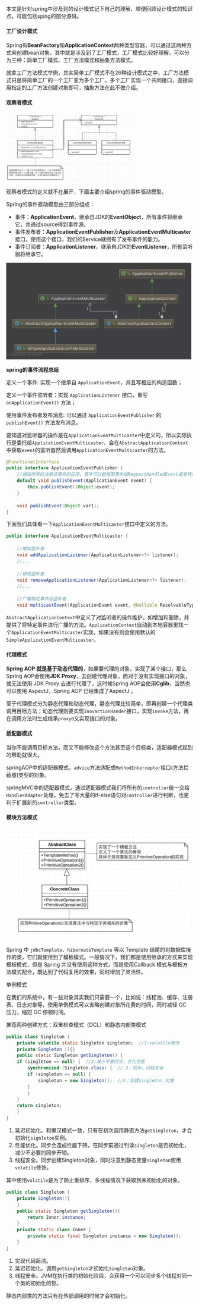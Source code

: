 

本文是针对spring中涉及到的设计模式记下自己的理解，顺便回顾设计模式的知识点，可能包括sping的部分源码。

#### 工厂设计模式

Spring有**BeanFactory**和**ApplicationContext**两种类型容器，可以通过这两种方式来创建bean对象，其中就是涉及到了工厂模式，工厂模式比较好理解，可以分为三种：简单工厂模式、工厂方法模式和抽象方法模式。

就拿工厂方法模式举例，其实简单工厂模式不在26种设计模式之中，工厂方法模式只是将简单工厂的一个工厂变为多个工厂，多个工厂实现一个共同接口，直接调用指定的工厂方法创建对象即可，抽象方法在此不做介绍。

#### 观察者模式

<img src="./image/观察者模式.png" alt="观察者模式" style="zoom: 33%;" />

观察者模式的定义就不在展开，下面主要介绍spring的事件驱动模型。

Spring的事件驱动模型由三部分组成：

- 事件：**ApplicationEvent**，继承自JDK的**EventObject**，所有事件将继承它，并通过source得到事件源。
- 事件发布者：**ApplicationEventPublisher**及**ApplicationEventMulticaster**接口，使用这个接口，我们的Service就拥有了发布事件的能力。
- 事件订阅者：**ApplicationListener**，继承自JDK的**EventListener**，所有监听器将继承它。



<img src="./image/事件的发布与传播.png" alt="事件发布与传播" style="zoom:50%;" />

**spring的事件流程总结**

定义一个事件: 实现一个继承自 `ApplicationEvent`，并且写相应的构造函数；

定义一个事件监听者：实现 `ApplicationListener` 接口，重写 `onApplicationEvent()` 方法；

使用事件发布者发布消息:  可以通过 `ApplicationEventPublisher` 的 `publishEvent()` 方法发布消息。

要知道对监听器的操作是在`ApplicationEventMulticaster`中定义的，所以实际执行是委托给`ApplicationEventMulticaster`，会在`AbstractApplicationContext`中获取`event`的监听器然后调用`ApplicationEventMulticaster`的方法。

```Java
@FunctionalInterface
public interface ApplicationEventPublisher {
	//通知所有的注册该事件的应用，事件可以是框架事件如RequestHandledEvent或者特定的应用事件。
    default void publishEvent(ApplicationEvent event) {
        this.publishEvent((Object)event);
    }

    void publishEvent(Object var1);
}
```
下面我们具体看一下`ApplicationEventMulticaster`接口中定义的方法。
```Java
public interface ApplicationEventMulticaster {

	//增加监听者
	void addApplicationListener(ApplicationListener<?> listener);
	//...

	//移除监听者
	void removeApplicationListener(ApplicationListener<?> listener);
	//...
	
	//广播特定事件给监听者
	void multicastEvent(ApplicationEvent event, @Nullable ResolvableType eventType);
```

`AbstractApplicationContext`中定义了对监听者的操作维护，如增加和删除，并提供了将特定事件进行广播的方法。`ApplicationContext`自动到本地容器里找一个`ApplicationEventMulticaster`实现，如果没有则会使用默认的`SimpleApplicationEventMulticaster`。

#### 代理模式

**Spring AOP 就是基于动态代理的**，如果要代理的对象，实现了某个接口，那么Spring AOP会使用**JDK Proxy**，去创建代理对象，而对于没有实现接口的对象，就无法使用 JDK Proxy 去进行代理了，这时候Spring AOP会使用**Cglib**，当然也可以使用 AspectJ，Spring AOP 已经集成了AspectJ 。

至于代理模式分为静态代理和动态代理，静态代理比较简单，即再创建一个代理类调用目标方法；动态代理则要实现`InovactionHander`接口，实现`invoke`方法，再在调用方法时生成继承`proxy0`又实现接口的对象。

#### 适配器模式

当你不能调用目标方法，而又不能修改这个方法甚至这个目标类，适配器模式起到的帮助就很大。

springAOP中的适配器模式，`advice`方法适配成`MethodInterceptor`接口(方法拦截器)类型的对象。

springMVC中的适配器模式，通过适配器模式我们将所有的`controller`统一交给`HandlerAdapter`处理，免去了写大量的if-else语句对`controller`进行判断，也更利于扩展新的`controller`类型。

#### 模块方法模式

<img src="./image/模块方法模式.png" alt="模块方法模式" style="zoom:50%;" />

Spring 中 `jdbcTemplate`、`hibernateTemplate` 等以 Template 结尾的对数据库操作的类，它们就使用到了模板模式。一般情况下，我们都是使用继承的方式来实现模板模式，但是 Spring 并没有使用这种方式，而是使用Callback 模式与模板方法模式配合，既达到了代码复用的效果，同时增加了灵活性。

单例模式

在我们的系统中，有一些对象其实我们只需要一个，比如说：线程池、缓存、注册表、日志对象等，使用单例模式可以省略创建对象所花费的时间，同时减轻 GC 压力，缩短 GC 停顿时间。

推荐两种创建方式：双重检查模式（DCL）和静态内部类模式

```Java
public class Singleton {  
    private volatile static Singleton singleton;  //1:volatile修饰
    private Singleton (){}  
    public static Singleton getSingleton() {  
    if (singleton == null) {  //2:减少不要同步，优化性能
        synchronized (Singleton.class) {  // 3：同步，线程安全
        if (singleton == null) {  
            singleton = new Singleton();  //4：创建singleton 对象
        }  
        }  
    }  
    return singleton;  
    }  
}
```

1. 延迟初始化。和懒汉模式一致，只有在初次调用静态方法`getSingleton`，才会初始化`signleton`实例。
2. 性能优化。同步会造成性能下降，在同步前通过判读`singleton`是否初始化，减少不必要的同步开销。
3. 线程安全。同步创建Singleton对象，同时注意到静态变量`singleton`使用`volatile`修饰。

其中使用`volatile`是为了防止重排序，多线程情况下获取到未初始化的对象。

```Java
public class Singleton { 
    private Singleton(){
    }
    public static Singleton getSingleton(){  
        return Inner.instance;  
    }  
    private static class Inner {  
        private static final Singleton instance = new Singleton();  
    }  
} 
```

1. 实现代码简洁。
2. 延迟初始化。调用`getSingleton`才初始化`Singleton`对象。
3. 线程安全。JVM在执行类的初始化阶段，会获得一个可以同步多个线程对同一个类的初始化的锁。

静态内部类的方法只有在外部调用的时候才会初始化。